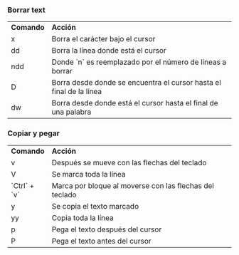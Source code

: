 ### Borrar text
<table style="width:100%">
  <tr>
    <td><b>Comando</b></td>
    <td><b>Acción</b></td>
  </tr>
  <tr>
    <td>x</td>
    <td>Borra el carácter bajo el cursor</td>
  </tr>
  <tr>
    <td>dd</td>
    <td>Borra la línea donde está el cursor</td>
  </tr>
  <tr>
    <td>ndd</td>
    <td>Donde `n` es reemplazado por el número de líneas a borrar</td>
  </tr>
  <tr>
    <td>D</td>
    <td>Borra desde donde se encuentra el cursor hasta el final de la línea</td>
  </tr>
  <tr>
    <td>dw</td>
    <td>Borra desde donde está el cursor hasta el final de una palabra</td>
  </tr>
</table>

### Copiar y pegar
<table style="width:100%">
  <tr>
    <td><b>Comando</b></td>
    <td><b>Acción</b></td>
  </tr>
  <tr>
    <td>v</td>
    <td>Después se mueve con las flechas del teclado</td>
  </tr>
  <tr>
    <td>V</td>
    <td>Se marca toda la línea</td>
  </tr>
  <tr>
    <td>`Ctrl` + `v`</td>
    <td>Marca por bloque al moverse con las flechas del teclado</td>
  </tr>
  <tr>
    <td>y</td>
    <td>Se copia el texto marcado</td>
  </tr>
  <tr>
    <td>yy</td>
    <td>Copia toda la línea</td>
  </tr>
  <tr>
    <td>p</td>
    <td>Pega el texto después del cursor</td>
  </tr>
  <tr>
    <td>P</td>
    <td>Pega el texto antes del cursor</td>
  </tr>
</table>
